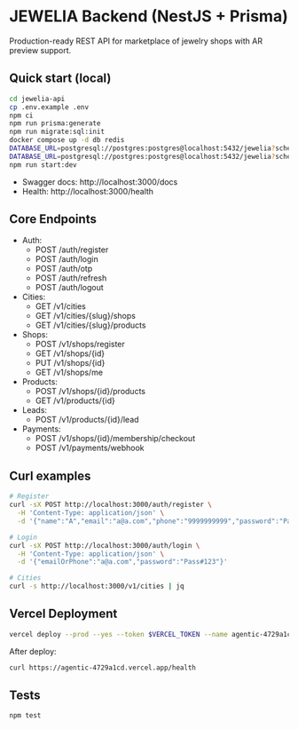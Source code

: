 # JEWELIA Backend (NestJS + Prisma)

Production-ready REST API for marketplace of jewelry shops with AR preview support.

## Quick start (local)

```bash
cd jewelia-api
cp .env.example .env
npm ci
npm run prisma:generate
npm run migrate:sql:init
docker compose up -d db redis
DATABASE_URL=postgresql://postgres:postgres@localhost:5432/jewelia?schema=public npx prisma migrate deploy
DATABASE_URL=postgresql://postgres:postgres@localhost:5432/jewelia?schema=public npm run prisma:seed
npm run start:dev
```

- Swagger docs: http://localhost:3000/docs
- Health: http://localhost:3000/health

## Core Endpoints

- Auth:
  - POST /auth/register
  - POST /auth/login
  - POST /auth/otp
  - POST /auth/refresh
  - POST /auth/logout
- Cities:
  - GET /v1/cities
  - GET /v1/cities/{slug}/shops
  - GET /v1/cities/{slug}/products
- Shops:
  - POST /v1/shops/register
  - GET /v1/shops/{id}
  - PUT /v1/shops/{id}
  - GET /v1/shops/me
- Products:
  - POST /v1/shops/{id}/products
  - GET /v1/products/{id}
- Leads:
  - POST /v1/products/{id}/lead
- Payments:
  - POST /v1/shops/{id}/membership/checkout
  - POST /v1/payments/webhook

## Curl examples

```bash
# Register
curl -sX POST http://localhost:3000/auth/register \
  -H 'Content-Type: application/json' \
  -d '{"name":"A","email":"a@a.com","phone":"9999999999","password":"Pass#123"}'

# Login
curl -sX POST http://localhost:3000/auth/login \
  -H 'Content-Type: application/json' \
  -d '{"emailOrPhone":"a@a.com","password":"Pass#123"}'

# Cities
curl -s http://localhost:3000/v1/cities | jq
```

## Vercel Deployment

```bash
vercel deploy --prod --yes --token $VERCEL_TOKEN --name agentic-4729a1cd
```

After deploy:

```bash
curl https://agentic-4729a1cd.vercel.app/health
```

## Tests

```bash
npm test
```
